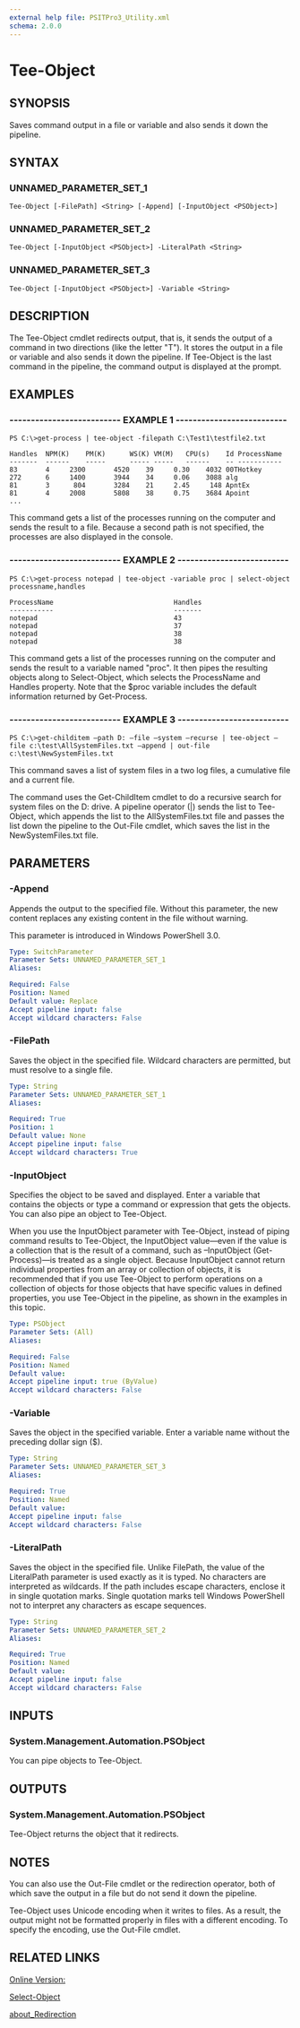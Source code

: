 ```yaml
---
external help file: PSITPro3_Utility.xml
schema: 2.0.0
---
```


# Tee-Object
## SYNOPSIS
Saves command output in a file or variable and also sends it down the pipeline.

## SYNTAX

### UNNAMED_PARAMETER_SET_1
```
Tee-Object [-FilePath] <String> [-Append] [-InputObject <PSObject>]
```

### UNNAMED_PARAMETER_SET_2
```
Tee-Object [-InputObject <PSObject>] -LiteralPath <String>
```

### UNNAMED_PARAMETER_SET_3
```
Tee-Object [-InputObject <PSObject>] -Variable <String>
```

## DESCRIPTION
The Tee-Object cmdlet redirects output, that is, it sends the output of a command in two directions \(like the letter "T"\).
It stores the output in a file or variable and also sends it down the pipeline.
If Tee-Object is the last command in the pipeline, the command output is displayed at the prompt.

## EXAMPLES

### -------------------------- EXAMPLE 1 --------------------------
```
PS C:\>get-process | tee-object -filepath C:\Test1\testfile2.txt

Handles  NPM(K)    PM(K)      WS(K) VM(M)   CPU(s)    Id ProcessName
-------  ------    -----      ----- -----   ------    -- -----------
83       4     2300       4520    39     0.30    4032 00THotkey
272      6     1400       3944    34     0.06    3088 alg
81       3      804       3284    21     2.45     148 ApntEx
81       4     2008       5808    38     0.75    3684 Apoint
...
```

This command gets a list of the processes running on the computer and sends the result to a file.
Because a second path is not specified, the processes are also displayed in the console.

### -------------------------- EXAMPLE 2 --------------------------
```
PS C:\>get-process notepad | tee-object -variable proc | select-object processname,handles

ProcessName                              Handles
-----------                              -------
notepad                                  43
notepad                                  37
notepad                                  38
notepad                                  38
```

This command gets a list of the processes running on the computer and sends the result to a variable named "proc".
It then pipes the resulting objects along to Select-Object, which selects the ProcessName and Handles property.
Note that the $proc variable includes the default information returned by Get-Process.

### -------------------------- EXAMPLE 3 --------------------------
```
PS C:\>get-childitem –path D: –file –system –recurse | tee-object –file c:\test\AllSystemFiles.txt –append | out-file c:\test\NewSystemFiles.txt
```

This command saves a list of system files in a two log files, a cumulative file and a current file.

The command uses the Get-ChildItem cmdlet to do a recursive search for system files on the D: drive.
A pipeline operator \(|\) sends the list to Tee-Object, which appends the list to the AllSystemFiles.txt file and passes the list down the pipeline to the Out-File cmdlet, which saves the list in the NewSystemFiles.txt file.

## PARAMETERS

### -Append
Appends the output to the specified file.
Without this parameter, the new content replaces any existing content in the file without warning.

This parameter is introduced in Windows PowerShell 3.0.

```yaml
Type: SwitchParameter
Parameter Sets: UNNAMED_PARAMETER_SET_1
Aliases: 

Required: False
Position: Named
Default value: Replace
Accept pipeline input: false
Accept wildcard characters: False
```

### -FilePath
Saves the object in the specified file.
Wildcard characters are permitted, but must resolve to a single file.

```yaml
Type: String
Parameter Sets: UNNAMED_PARAMETER_SET_1
Aliases: 

Required: True
Position: 1
Default value: None
Accept pipeline input: false
Accept wildcard characters: True
```

### -InputObject
Specifies the object to be saved and displayed.
Enter a variable that contains the objects or type a command or expression that gets the objects.
You can also pipe an object to Tee-Object.

When you use the InputObject parameter with Tee-Object, instead of piping command results to Tee-Object, the InputObject value—even if the value is a collection that is the result of a command, such as –InputObject \(Get-Process\)—is treated as a single object.
Because InputObject cannot return individual properties from an array or collection of objects, it is recommended that if you use Tee-Object to perform operations on a collection of objects for those objects that have specific values in defined properties, you use Tee-Object in the pipeline, as shown in the examples in this topic.

```yaml
Type: PSObject
Parameter Sets: (All)
Aliases: 

Required: False
Position: Named
Default value: 
Accept pipeline input: true (ByValue)
Accept wildcard characters: False
```

### -Variable
Saves the object in the specified variable.
Enter a variable name without the preceding dollar sign \($\).

```yaml
Type: String
Parameter Sets: UNNAMED_PARAMETER_SET_3
Aliases: 

Required: True
Position: Named
Default value: 
Accept pipeline input: false
Accept wildcard characters: False
```

### -LiteralPath
Saves the object in the specified file.
Unlike FilePath, the value of the LiteralPath parameter is used exactly as it is typed.
No characters are interpreted as wildcards.
If the path includes escape characters, enclose it in single quotation marks.
Single quotation marks tell Windows PowerShell not to interpret any characters as escape sequences.

```yaml
Type: String
Parameter Sets: UNNAMED_PARAMETER_SET_2
Aliases: 

Required: True
Position: Named
Default value: 
Accept pipeline input: false
Accept wildcard characters: False
```

## INPUTS

### System.Management.Automation.PSObject
You can pipe objects to Tee-Object.

## OUTPUTS

### System.Management.Automation.PSObject
Tee-Object returns the object that it redirects.

## NOTES
You can also use the Out-File cmdlet or the redirection operator, both of which save the output in a file but do not send it down the pipeline.

Tee-Object uses Unicode encoding when it writes to files.
As a result, the output might not be formatted properly in files with a different encoding.
To specify the encoding, use the Out-File cmdlet.

## RELATED LINKS

[Online Version:](http://go.microsoft.com/fwlink/?LinkID=113417)

[Select-Object](2f182056-7955-4b77-9c58-64ab4a680074)

[about_Redirection](3f416f82-e815-439a-965c-68f1ee2e7a2b)


